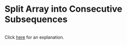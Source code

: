 # Split Array into Consecutive Subsequences 

~~~java

~~~

Click [here](Explanation.md) for an explanation.

